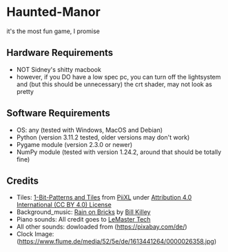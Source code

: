 # Haunted-Manor

it's the most fun game, I promise

## Hardware Requirements

- NOT Sidney's shitty macbook
- however, if you DO have a low spec pc, you can turn off the lightsystem and (but this should be unnecessary) the crt shader, may not look as pretty

## Software Requirements
- OS: any (tested with Windows, MacOS and Debian)
- Python (version 3.11.2 tested, older versions may don't work)
- Pygame module (version 2.3.0 or newer)
- NumPy module (tested with version 1.24.2, around that should be totally fine)

## Credits
- Tiles: [1-Bit-Patterns and Tiles](https://piiixl.itch.io/1-bit-patterns-and-tiles) from [PiiXL](https://piiixl.itch.io/) under [Attribution 4.0 International (CC BY 4.0) License](https://creativecommons.org/licenses/by/4.0/)
- Background_music: [Rain on Bricks](https://www.youtube.com/watch?v=-9s63ZNKSzg) by [Bill Killey](https://www.youtube.com/channel/UCnTS-RHp6HyMyNdM84NMLyA)
- Piano sounds: All credit goes to [LeMaster Tech](https://www.youtube.com/@lemastertech)
- All other sounds: dowloaded from (https://pixabay.com/de/)
- Clock Image: (https://www.flume.de/media/52/5e/de/1613441264/0000026358.jpg)



